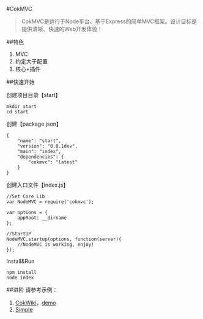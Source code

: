 #CokMVC
>CokMVC是运行于Node平台、基于Express的简单MVC框架。设计目标是提供清晰、快速的Web开发体验！

##特色
1. MVC
2. 约定大于配置
3. 核心+插件

##快速开始

创建项目目录【start】
```
mkdir start
cd start
```
创建【package.json】
```
{
    "name": "start",
    "version": "0.0.1dev",
    "main": "index",
    "dependencies": {
        "cokmvc": "latest"
    }
}

```
创建入口文件【index.js】
```
//Set Core Lib
var NodeMVC = require('cokmvc');

var options = {
	appRoot: __dirname
};

//StartUP
NodeMVC.startup(options, function(server){
	//NodeMVC is working, enjoy!
});

```
Install&Run
```
npm install
node index
```

##进阶
请参考示例：

1. [CokWiki](https://git.oschina.net/cokapp/CokWiki)，[demo](http://cokmvc.coding.io "host on coding.io")
2. [Simple](https://git.oschina.net/cokapp/NodeMVC/tree/master/examples/simple/)

